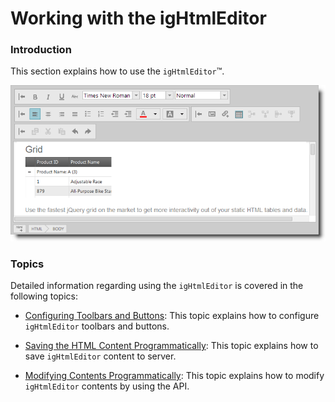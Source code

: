 ﻿<!--
|metadata|
{
    "fileName": "ightmleditor-working-with-ightmleditor",
    "controlName": "igHtmlEditor",
    "tags": []
}
|metadata|
-->

# Working with the igHtmlEditor



### Introduction

This section explains how to use the `igHtmlEditor`™.

![](images/Working_with_igHtmlEditor_1.png)

### Topics

Detailed information regarding using the `igHtmlEditor` is covered in the following topics:

-	[Configuring Toolbars and Buttons](igHtmlEditor-Configuring-Toolbars-and-Buttons.html):  This topic explains how to configure `igHtmlEditor` toolbars and buttons.

-	[Saving the HTML Content Programmatically](igHtmlEditor-Saving-HTML-Content.html): This topic explains how to save `igHtmlEditor` content to server.

-	[Modifying Contents Programmatically](igHtmlEditor-Modifying-Contents-Programmatically.html):  This topic explains how to modify `igHtmlEditor` contents by using the API.





 

 


